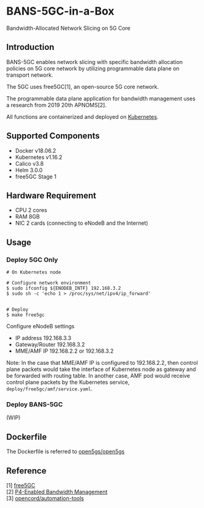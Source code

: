 # BANS-5GC-in-a-Box

Bandwidth-Allocated Network Slicing on 5G Core

## Introduction

BANS-5GC enables network slicing with specific bandwidth allocation policies on 5G core network by utilizing programmable data plane on transport network.

The 5GC uses free5GC[1], an open-source 5G core network.

The programmable data plane application for bandwidth management uses a research from 2019 20th APNOMS[2].

All functions are containerized and deployed on [Kubernetes](https://github.com/kubernetes/kubernetes).

## Supported Components
- Docker v18.06.2
- Kubernetes v1.16.2
- Calico v3.8
- Helm 3.0.0
- free5GC Stage 1

## Hardware Requirement
- CPU 2 cores
- RAM 8GB
- NIC 2 cards (connecting to eNodeB and the Internet)

## Usage

### Deploy 5GC Only

```
# On Kubernetes node

# Configure network environment
$ sudo ifconfig ${ENODEB_INTF} 192.168.3.2
$ sudo sh -c 'echo 1 > /proc/sys/net/ipv4/ip_forward'


# Deploy
$ make free5gc
```

Configure eNodeB settings
- IP address 192.168.3.3
- Gateway/Router 192.168.3.2
- MME/AMF IP 192.168.2.2 or 192.168.3.2

Note: In the case that MME/AMF IP is configured to 192.168.2.2, then control plane packets would take the interface of Kubernetes node as gateway and be forwarded with routing table. In another case, AMF pod would receive control plane packets by the Kubernetes service, `deploy/free5gc/amf/service.yaml`.

### Deploy BANS-5GC

(WIP)

## Dockerfile

The Dockerfile is referred to [open5gs/open5gs](https://github.com/open5gs/open5gs/tree/master/docker)

## Reference
[1] [free5GC](https://www.free5gc.org/)\
[2] [P4-Enabled Bandwidth Management](https://ieeexplore.ieee.org/abstract/document/8892909)\
[3] [opencord/automation-tools](https://github.com/opencord/automation-tools)
